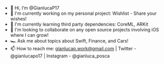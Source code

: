 - 👋 Hi, I’m @GianlucaP17
- 👀 I'm currently working on my personal project: Wishlist - Share your wishes!
- 🌱 I'm currently learning third party dependencies: CoreML, ARKit
- 💞️ I'm looking to collaborate on any open source projects involving iOS where I can grow!
- 🏎️ Ask me about topics about Swift, Finance, and Cars!
- 📫 How to reach me: gianlucap.work@gmail.com | Twitter - @gianlucapo17 | Instagram - @gianluca_posca

<!---
GianlucaP17/GianlucaP17 is a ✨ special ✨ repository because its `README.md` (this file) appears on your GitHub profile.
You can click the Preview link to take a look at your changes.
--->
